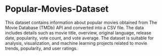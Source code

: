 # Popular-Movies-Dataset
This dataset contains information about popular movies obtained from The Movie Database (TMDb) API and converted into a CSV file. 
The data includes details such as movie title, overview, original language, release date, popularity, vote count, and vote average. The dataset is suitable for analysis, visualization, and machine learning projects related to movie trends, popularity, and user ratings.
